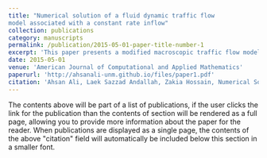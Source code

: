 ```yaml
---
title: "Numerical solution of a fluid dynamic traffic flowmodel associated with a constant rate inflow"
collection: publications
category: manuscripts
permalink: /publication/2015-05-01-paper-title-number-1
excerpt: 'This paper presents a modified macroscopic traffic flow model incorporating a constant inflow term in a first-order traffic equation with a linear velocity-density relationship. Treated as an Initial Boundary Value Problem (IBVP), the model employs a first-order explicit upwind finite difference scheme, with rigorous well-posedness results and numerical simulations highlighting the effects of constant inflow.'
date: 2015-05-01
venue: 'American Journal of Computational and Applied Mathematics'
paperurl: 'http://ahsanali-unm.github.io/files/paper1.pdf'
citation: 'Ahsan Ali, Laek Sazzad Andallah, Zakia Hossain, Numerical Solution of a Fluid Dynamic Traffic Flow Model Associated with a Constant Rate Inflow, American Journal of Computational and Applied Mathematics , Vol. 5 No. 1, 2015, pp. 18-26. doi: 10.5923/j.ajcam.20150501.04.'
---
```


The contents above will be part of a list of publications, if the user clicks the link for the publication than the contents of section will be rendered as a full page, allowing you to provide more information about the paper for the reader. When publications are displayed as a single page, the contents of the above "citation" field will automatically be included below this section in a smaller font.